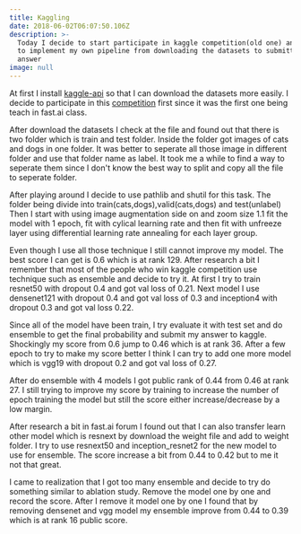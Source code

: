 ```yaml
---
title: Kaggling
date: 2018-06-02T06:07:50.106Z
description: >-
  Today I decide to start participate in kaggle competition(old one) and trying
  to implement my own pipeline from downloading the datasets to submitting the
  answer
image: null
---
```

At first I install [kaggle-api](https://github.com/Kaggle/kaggle-api) so that I can download the datasets more easily.
I decide to participate in this [competition](https://www.kaggle.com/c/dogs-vs-cats-redux-kernels-edition) first since it was the first one being teach in fast.ai class.

After download the datasets I check at the file and found out that there is two folder which is train and test folder. Inside the folder got images of cats and dogs in one folder. It was better to seperate all those image in different folder and use that folder name as label.
It took me a while to find a way to seperate them since I don't know the best way to split and copy all the file to seperate folder.

After playing around I decide to use pathlib and shutil for this task.
The folder being divide into train(cats,dogs),valid(cats,dogs) and test(unlabel)
Then I start with using image augmentation side on and zoom size 1.1
fit the model with 1 epoch, fit with cylical learning rate and then fit with unfreeze layer using differential learning rate annealing for each layer group.

Even though I use all those technique I still cannot improve my model. The best score I can get is 0.6 which is at rank 129. After research a bit I remember that most of the people who win kaggle competition use technique such as ensemble and decide to try it. At first I try to train resnet50 with dropout 0.4 and got val loss of 0.21. Next model I use densenet121 with dropout 0.4 and got val loss of 0.3 and inception4 with dropout 0.3 and got val loss 0.22.

Since all of the model have been train, I try evaluate it with test set and do ensemble to get the final probability and submit my answer to kaggle. Shockingly my score from 0.6 jump to 0.46 which is at rank 36. After a few epoch to try to make my score better I think I can try to add one more model which is vgg19 with dropout 0.2 and got val loss of 0.27.

After do ensemble with 4 models I got public rank of 0.44 from 0.46 at rank 27. I still trying to improve my score by training to increase the number of epoch training the model but still the score either increase/decrease by a low margin.

After research a bit in fast.ai forum I found out that I can also transfer learn other model which is resnext by download the weight file and add to weight folder. I try to use resnext50 and inception_resnet2 for the new model to use for ensemble. The score increase a bit from 0.44 to 0.42 but to me it not that great.

I came to realization that I got too many ensemble and decide to try do something similar to ablation study. Remove the model one by one and record the score. After I remove it model one by one I found that by removing densenet and vgg model my ensemble improve from 0.44 to 0.39 which is at rank 16 public score.
